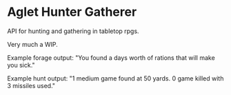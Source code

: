 # Aglet Hunter Gatherer

API for hunting and gathering in tabletop rpgs.

Very much a WIP.

Example forage output: "You found a days worth of rations that will make you sick."

Example hunt output: "1 medium game found at 50 yards. 0 game killed with 3 missiles used."
